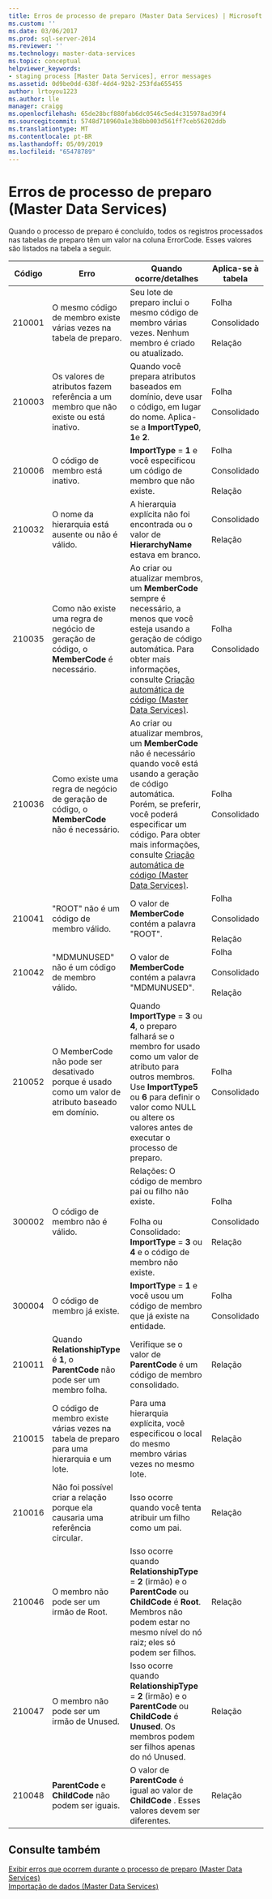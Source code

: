 ```yaml
---
title: Erros de processo de preparo (Master Data Services) | Microsoft Docs
ms.custom: ''
ms.date: 03/06/2017
ms.prod: sql-server-2014
ms.reviewer: ''
ms.technology: master-data-services
ms.topic: conceptual
helpviewer_keywords:
- staging process [Master Data Services], error messages
ms.assetid: 0d9be0dd-638f-4dd4-92b2-253fda655455
author: lrtoyou1223
ms.author: lle
manager: craigg
ms.openlocfilehash: 65de28bcf880fab6dc0546c5ed4c315978ad39f4
ms.sourcegitcommit: 5748d710960a1e3b8bb003d561ff7ceb56202ddb
ms.translationtype: MT
ms.contentlocale: pt-BR
ms.lasthandoff: 05/09/2019
ms.locfileid: "65478789"
---
```

# <a name="staging-process-errors-master-data-services"></a>Erros de processo de preparo (Master Data Services)
  Quando o processo de preparo é concluído, todos os registros processados nas tabelas de preparo têm um valor na coluna ErrorCode. Esses valores são listados na tabela a seguir.  
  
|Código|Erro|Quando ocorre/detalhes|Aplica-se à tabela|  
|----------|-----------|--------------------------|----------------------|  
|210001|O mesmo código de membro existe várias vezes na tabela de preparo.|Seu lote de preparo inclui o mesmo código de membro várias vezes. Nenhum membro é criado ou atualizado.|Folha<br /><br /> Consolidado<br /><br /> Relação|  
|210003|Os valores de atributos fazem referência a um membro que não existe ou está inativo.|Quando você prepara atributos baseados em domínio, deve usar o código, em lugar do nome. Aplica-se a **ImportType0**, **1**e **2**.|Folha<br /><br /> Consolidado|  
|210006|O código de membro está inativo.|**ImportType** = **1** e você especificou um código de membro que não existe.|Folha<br /><br /> Consolidado<br /><br /> Relação|  
|210032|O nome da hierarquia está ausente ou não é válido.|A hierarquia explícita não foi encontrada ou o valor de **HierarchyName** estava em branco.|Consolidado<br /><br /> Relação|  
|210035|Como não existe uma regra de negócio de geração de código, o **MemberCode** é necessário.|Ao criar ou atualizar membros, um **MemberCode** sempre é necessário, a menos que você esteja usando a geração de código automática. Para obter mais informações, consulte [Criação automática de código &#40;Master Data Services&#41;](automatic-code-creation-master-data-services.md).|Folha<br /><br /> Consolidado|  
|210036|Como existe uma regra de negócio de geração de código, o **MemberCode** não é necessário.|Ao criar ou atualizar membros, um **MemberCode** não é necessário quando você está usando a geração de código automática. Porém, se preferir, você poderá especificar um código. Para obter mais informações, consulte [Criação automática de código &#40;Master Data Services&#41;](automatic-code-creation-master-data-services.md).|Folha<br /><br /> Consolidado|  
|210041|"ROOT" não é um código de membro válido.|O valor de **MemberCode** contém a palavra "ROOT".|Folha<br /><br /> Consolidado<br /><br /> Relação|  
|210042|"MDMUNUSED" não é um código de membro válido.|O valor de **MemberCode** contém a palavra "MDMUNUSED".|Folha<br /><br /> Consolidado<br /><br /> Relação|  
|210052|O MemberCode não pode ser desativado porque é usado como um valor de atributo baseado em domínio.|Quando **ImportType** = **3** ou **4**, o preparo falhará se o membro for usado como um valor de atributo para outros membros. Use **ImportType5** ou **6** para definir o valor como NULL ou altere os valores antes de executar o processo de preparo.|Folha<br /><br /> Consolidado|  
|300002|O código de membro não é válido.|Relações: O código de membro pai ou filho não existe.<br /><br /> Folha ou Consolidado: **ImportType** = **3** ou **4** e o código de membro não existe.|Folha<br /><br /> Consolidado<br /><br /> Relação|  
|300004|O código de membro já existe.|**ImportType** = **1** e você usou um código de membro que já existe na entidade.|Folha<br /><br /> Consolidado|  
|210011|Quando **RelationshipType** é **1**, o **ParentCode** não pode ser um membro folha.|Verifique se o valor de **ParentCode** é um código de membro consolidado.|Relação|  
|210015|O código de membro existe várias vezes na tabela de preparo para uma hierarquia e um lote.|Para uma hierarquia explícita, você especificou o local do mesmo membro várias vezes no mesmo lote.|Relação|  
|210016|Não foi possível criar a relação porque ela causaria uma referência circular.|Isso ocorre quando você tenta atribuir um filho como um pai.|Relação|  
|210046|O membro não pode ser um irmão de Root.|Isso ocorre quando **RelationshipType** = **2** (irmão) e o **ParentCode** ou **ChildCode** é **Root**. Membros não podem estar no mesmo nível do nó raiz; eles só podem ser filhos.|Relação|  
|210047|O membro não pode ser um irmão de Unused.|Isso ocorre quando **RelationshipType** = **2** (irmão) e o **ParentCode** ou **ChildCode** é **Unused**. Os membros podem ser filhos apenas do nó Unused.|Relação|  
|210048|**ParentCode** e **ChildCode** não podem ser iguais.|O valor de **ParentCode** é igual ao valor de **ChildCode** . Esses valores devem ser diferentes.|Relação|  
  
## <a name="see-also"></a>Consulte também  
 [Exibir erros que ocorrem durante o processo de preparo &#40;Master Data Services&#41;](view-errors-that-occur-during-staging-master-data-services.md)   
 [Importação de dados &#40;Master Data Services&#41;](overview-importing-data-from-tables-master-data-services.md)  
  
  

